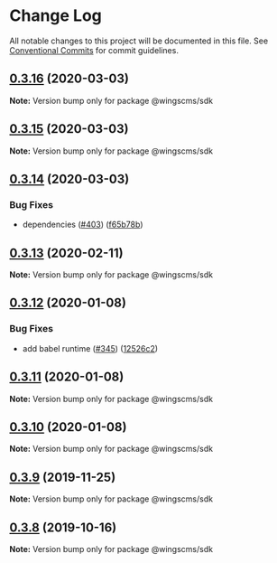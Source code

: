 # Change Log

All notable changes to this project will be documented in this file.
See [Conventional Commits](https://conventionalcommits.org) for commit guidelines.

## [0.3.16](https://github.com/wingscms/wings/compare/@wingscms/sdk@0.3.15...@wingscms/sdk@0.3.16) (2020-03-03)

**Note:** Version bump only for package @wingscms/sdk





## [0.3.15](https://github.com/wingscms/wings/compare/@wingscms/sdk@0.3.14...@wingscms/sdk@0.3.15) (2020-03-03)

**Note:** Version bump only for package @wingscms/sdk





## [0.3.14](https://github.com/wingscms/wings/compare/@wingscms/sdk@0.3.13...@wingscms/sdk@0.3.14) (2020-03-03)


### Bug Fixes

* dependencies ([#403](https://github.com/wingscms/wings/issues/403)) ([f65b78b](https://github.com/wingscms/wings/commit/f65b78b88292ceeceec48fbe780328b6bd959d49))





## [0.3.13](https://github.com/wingscms/wings/compare/@wingscms/sdk@0.3.12...@wingscms/sdk@0.3.13) (2020-02-11)

**Note:** Version bump only for package @wingscms/sdk





## [0.3.12](https://github.com/wingscms/wings/compare/@wingscms/sdk@0.3.11...@wingscms/sdk@0.3.12) (2020-01-08)


### Bug Fixes

* add babel runtime ([#345](https://github.com/wingscms/wings/issues/345)) ([12526c2](https://github.com/wingscms/wings/commit/12526c2f7501c689fdf472672d785f5a548f87dc))





## [0.3.11](https://github.com/wingscms/wings/compare/@wingscms/sdk@0.3.9...@wingscms/sdk@0.3.11) (2020-01-08)

**Note:** Version bump only for package @wingscms/sdk





## [0.3.10](https://github.com/wingscms/wings/compare/@wingscms/sdk@0.3.9...@wingscms/sdk@0.3.10) (2020-01-08)

**Note:** Version bump only for package @wingscms/sdk





## [0.3.9](https://github.com/wingscms/wings/compare/@wingscms/sdk@0.3.8...@wingscms/sdk@0.3.9) (2019-11-25)

**Note:** Version bump only for package @wingscms/sdk





## [0.3.8](https://github.com/wingscms/wings/compare/@wingscms/sdk@0.3.7...@wingscms/sdk@0.3.8) (2019-10-16)

**Note:** Version bump only for package @wingscms/sdk
